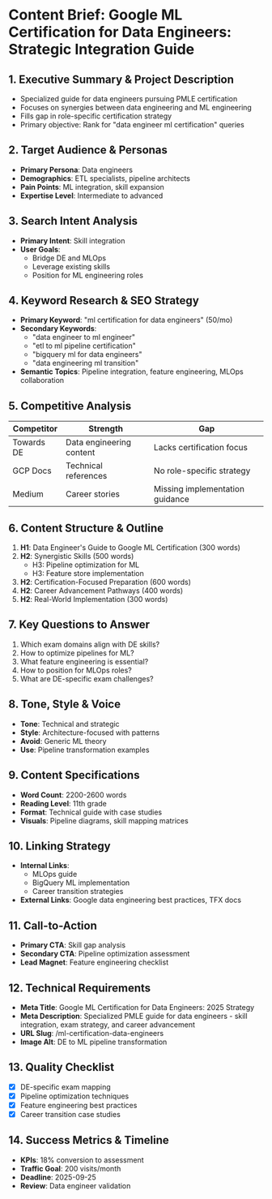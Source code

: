 # Content Brief: Google ML Certification for Data Engineers: Strategic Integration Guide

## 1. Executive Summary & Project Description
- Specialized guide for data engineers pursuing PMLE certification
- Focuses on synergies between data engineering and ML engineering
- Fills gap in role-specific certification strategy
- Primary objective: Rank for "data engineer ml certification" queries

## 2. Target Audience & Personas
- **Primary Persona**: Data engineers
- **Demographics**: ETL specialists, pipeline architects
- **Pain Points**: ML integration, skill expansion
- **Expertise Level**: Intermediate to advanced

## 3. Search Intent Analysis
- **Primary Intent**: Skill integration
- **User Goals**:
  - Bridge DE and MLOps
  - Leverage existing skills
  - Position for ML engineering roles

## 4. Keyword Research & SEO Strategy
- **Primary Keyword**: "ml certification for data engineers" (50/mo)
- **Secondary Keywords**:
  - "data engineer to ml engineer"
  - "etl to ml pipeline certification"
  - "bigquery ml for data engineers"
  - "data engineering ml transition"
- **Semantic Topics**: Pipeline integration, feature engineering, MLOps collaboration

## 5. Competitive Analysis
| Competitor | Strength | Gap |
|------------|----------|-----|
| Towards DE | Data engineering content | Lacks certification focus |
| GCP Docs | Technical references | No role-specific strategy |
| Medium | Career stories | Missing implementation guidance |

## 6. Content Structure & Outline
1. **H1**: Data Engineer's Guide to Google ML Certification (300 words)
2. **H2**: Synergistic Skills (500 words)
   - H3: Pipeline optimization for ML
   - H3: Feature store implementation
3. **H2**: Certification-Focused Preparation (600 words)
4. **H2**: Career Advancement Pathways (400 words)
5. **H2**: Real-World Implementation (300 words)

## 7. Key Questions to Answer
1. Which exam domains align with DE skills?
2. How to optimize pipelines for ML?
3. What feature engineering is essential?
4. How to position for MLOps roles?
5. What are DE-specific exam challenges?

## 8. Tone, Style & Voice
- **Tone**: Technical and strategic
- **Style**: Architecture-focused with patterns
- **Avoid**: Generic ML theory
- **Use**: Pipeline transformation examples

## 9. Content Specifications
- **Word Count**: 2200-2600 words
- **Reading Level**: 11th grade
- **Format**: Technical guide with case studies
- **Visuals**: Pipeline diagrams, skill mapping matrices

## 10. Linking Strategy
- **Internal Links**:
  - MLOps guide
  - BigQuery ML implementation
  - Career transition strategies
- **External Links**: Google data engineering best practices, TFX docs

## 11. Call-to-Action
- **Primary CTA**: Skill gap analysis
- **Secondary CTA**: Pipeline optimization assessment
- **Lead Magnet**: Feature engineering checklist

## 12. Technical Requirements
- **Meta Title**: Google ML Certification for Data Engineers: 2025 Strategy
- **Meta Description**: Specialized PMLE guide for data engineers - skill integration, exam strategy, and career advancement
- **URL Slug**: /ml-certification-data-engineers
- **Image Alt**: DE to ML pipeline transformation

## 13. Quality Checklist
- [x] DE-specific exam mapping
- [x] Pipeline optimization techniques
- [x] Feature engineering best practices
- [x] Career transition case studies

## 14. Success Metrics & Timeline
- **KPIs**: 18% conversion to assessment
- **Traffic Goal**: 200 visits/month
- **Deadline**: 2025-09-25
- **Review**: Data engineer validation
